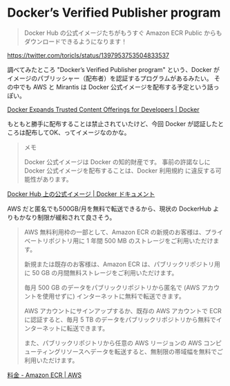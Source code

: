 # Docker’s Verified Publisher program

> Docker Hub の公式イメージたちがもうすぐ Amazon ECR Public からもダウンロードできるようになります！

https://twitter.com/toricls/status/1397953753504833537

調べてみたところ "Docker’s Verified Publisher program" という、Docker がイメージのパブリッシャー（配布者）を認証するプログラムがあるみたい。
その中でも AWS と Mirantis は Docker 公式イメージを配布する予定という話っぽい。

[Docker Expands Trusted Content Offerings for Developers | Docker](https://www.docker.com/press-release/docker-expands-trusted-content-offerings)

もともと勝手に配布することは禁止されていたけど、今回 Docker が認証したところは配布してOK、ってイメージなのかな。

> メモ
> 
> Docker 公式イメージは Docker の知的財産です。 事前の許諾なしに Docker 公式イメージを配布することは、Docker 利用規約 に違反する可能性があります。

[Docker Hub 上の公式イメージ | Docker ドキュメント](https://matsuand.github.io/docs.docker.jp.onthefly/docker-hub/official_images/)

AWS だと匿名でも500GB/月を無料で転送できるから、現状の DockerHub よりもかなり制限が緩和されて良さそう。

> AWS 無料利用枠の一部として、Amazon ECR の新規のお客様は、プライベートリポジトリ用に 1 年間 500 MB のストレージをご利用いただけます。
>
> 新規または既存のお客様は、Amazon ECR は、パブリックリポジトリ用に 50 GB の月間無料ストレージをご利用いただけます。
>
> 毎月 500 GB のデータをパブリックリポジトリから匿名で (AWS アカウントを使用せずに) インターネットに無料で転送できます。
>
> AWS アカウントにサインアップするか、既存の AWS アカウントで ECR に認証すると、毎月 5 TB のデータをパブリックリポジトリから無料でインターネットに転送できます。
>
> また、パブリックリポジトリから任意の AWS リージョンの AWS コンピューティングリソースへデータを転送すると、無制限の帯域幅を無料でご利用いただけます。

[料金 - Amazon ECR | AWS](https://aws.amazon.com/jp/ecr/pricing/)